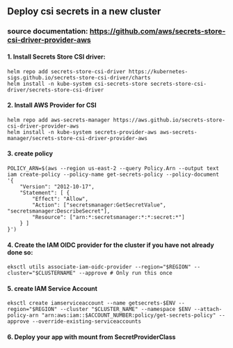 ## Deploy csi secrets in a new cluster

### source documentation: https://github.com/aws/secrets-store-csi-driver-provider-aws

#### 1. Install Secrets Store CSI driver:

```
helm repo add secrets-store-csi-driver https://kubernetes-sigs.github.io/secrets-store-csi-driver/charts
helm install -n kube-system csi-secrets-store secrets-store-csi-driver/secrets-store-csi-driver
```

#### 2. Install AWS Provider for CSI

```
helm repo add aws-secrets-manager https://aws.github.io/secrets-store-csi-driver-provider-aws
helm install -n kube-system secrets-provider-aws aws-secrets-manager/secrets-store-csi-driver-provider-aws
```

#### 3. create policy 

```
POLICY_ARN=$(aws --region us-east-2 --query Policy.Arn --output text iam create-policy --policy-name get-secrets-policy --policy-document '{
    "Version": "2012-10-17",
    "Statement": [ {
        "Effect": "Allow",
        "Action": ["secretsmanager:GetSecretValue", "secretsmanager:DescribeSecret"],
        "Resource": ["arn:*:secretsmanager:*:*:secret:*"]
    } ]
}')
```

#### 4. Create the IAM OIDC provider for the cluster if you have not already done so:

```
eksctl utils associate-iam-oidc-provider --region="$REGION" --cluster="$CLUSTERNAME" --approve # Only run this once
```

#### 5. create IAM Service Account 

```
eksctl create iamserviceaccount --name getsecrets-$ENV --region="$REGION" --cluster "$CLUSTER_NAME" --namespace $ENV --attach-policy-arn "arn:aws:iam::$ACCOUNT_NUMBER:policy/get-secrets-policy" --approve --override-existing-serviceaccounts
```

#### 6. Deploy your app with mount from SecretProviderClass